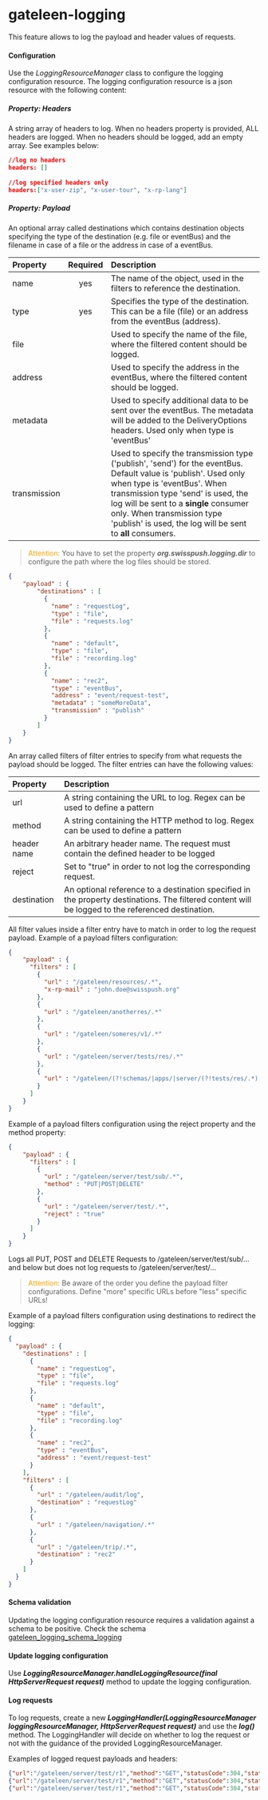 # gateleen-logging

This feature allows to log the payload and header values of requests.

#### Configuration
Use the *LoggingResourceManager* class to configure the logging configuration resource. The logging configuration resource is a json resource with the following content:

##### Property: Headers
A string array of headers to log. When no headers property is provided, ALL headers are logged. When no headers should be logged, add an empty array. See examples below:

```json
//log no headers
headers: []
  
//log specified headers only
headers:["x-user-zip", "x-user-tour", "x-rp-lang"]
```

##### Property: Payload
An optional array called destinations which contains destination objects specifying the type of the destination (e.g. file or eventBus) and the filename in case of a file or the address in case of a eventBus. 

| Property    | Required | Description                              | 
|:----------- | :------: | :--------------------------------------- | 
| name        | yes | The name of the object, used in the filters to reference the destination. |
| type        | yes | Specifies the type of the destination. This can be a file (file) or an address from the eventBus (address). |
| file        | | Used to specify the name of the file, where the filtered content should be logged. |
| address     | | Used to specify the address in the eventBus, where the filtered content should be logged. |
| metadata    | | Used to specify additional data to be sent over the eventBus. The metadata will be added to the DeliveryOptions headers. Used only when type is 'eventBus' |
| transmission | | Used to specify the transmission type ('publish', 'send') for the eventBus. Default value is 'publish'. Used only when type is 'eventBus'. When transmission type 'send' is used, the log will be sent to a **single** consumer only. When transmission type 'publish' is used, the log will be sent to **all** consumers. |

> <font color="orange">Attention: </font> You have to set the property **_org.swisspush.logging.dir_** to configure the path where the log files should be stored.

```json
{
    "payload" : {
        "destinations" : [
          {
            "name" : "requestLog",
            "type" : "file",
            "file" : "requests.log"
          },
          {
            "name" : "default",
            "type" : "file",
            "file" : "recording.log"
          },
          {
            "name" : "rec2",
            "type" : "eventBus",
            "address" : "event/request-test",
            "metadata" : "someMoreData",
            "transmission" : "publish"
          }
        ]
    }
}
```


An array called filters of filter entries to specify from what requests the payload should be logged. The filter entries can have the following values:

| Property    | Description                              | 
|:----------- | :--------------------------------------- | 
| url         | A string containing the URL to log. Regex can be used to define a pattern |
| method      | A string containing the HTTP method to log. Regex can be used to define a pattern |
| header name | An arbitrary header name. The request must contain the defined header to be logged |
| reject      | Set to "true" in order to not log the corresponding request. |
| destination | An optional reference to a destination specified in the property destinations. The filtered content will be logged to the referenced destination. |

All filter values inside a filter entry have to match in order to log the request payload. Example of a payload filters configuration:

```json
{
    "payload" : {
      "filters" : [
        {
          "url" : "/gateleen/resources/.*",
          "x-rp-mail" : "john.doe@swisspush.org"
        },
        {
          "url" : "/gateleen/anotherres/.*"
        },
        {
          "url" : "/gateleen/someres/v1/.*"
        },
        {
          "url" : "/gateleen/server/tests/res/.*"
        },
        {
          "url" : "/gateleen/(?!schemas/|apps/|server/(?!tests/res/.*)|img/).+"
        }
      ]
    }
}
```

Example of a payload filters configuration using the reject property and the method property:

```json
{
    "payload" : {
      "filters" : [
        {
          "url" : "/gateleen/server/test/sub/.*",
          "method" : "PUT|POST|DELETE"
        },
        {
          "url" : "/gateleen/server/test/.*",
          "reject" : "true"
        }
      ]
    }
}
```

Logs all PUT, POST and DELETE Requests to /gateleen/server/test/sub/... and below but does not log requests to /gateleen/server/test/...

> <font color="orange">Attention: </font> Be aware of the order you define the payload filter configurations. Define "more" specific URLs before "less" specific URLs!

Example of a payload filters configuration using destinations to redirect the logging: 
```json
{
  "payload" : {
    "destinations" : [
      {
        "name" : "requestLog",
        "type" : "file",
        "file" : "requests.log"
      },
      {
        "name" : "default",
        "type" : "file",
        "file" : "recording.log"
      },
      {
        "name" : "rec2",
        "type" : "eventBus",
        "address" : "event/request-test"
      }
    ],
    "filters" : [
      {
        "url" : "/gateleen/audit/log",
        "destination" : "requestLog"
      },
      {
        "url" : "/gateleen/navigation/.*"
      },
      {
        "url" : "/gateleen/trip/.*",
        "destination" : "rec2"
      }
    ]
  }
}
```

#### Schema validation
Updating the logging configuration resource requires a validation against a schema to be positive. Check the schema [gateleen_logging_schema_logging](src/main/resources/gateleen_logging_schema_logging)

#### Update logging configuration
Use **_LoggingResourceManager.handleLoggingResource(final HttpServerRequest request)_** method to update the logging configuration.

#### Log requests
To log requests, create a new **_LoggingHandler(LoggingResourceManager loggingResourceManager, HttpServerRequest request)_** and use the **_log()_** method. The LoggingHandler will decide on whether to log the request or not with the guidance of the provided LoggingResourceManager.

Examples of logged request payloads and headers:

```json
{"url":"/gateleen/server/test/r1","method":"GET","statusCode":304,"statusMessage":"Not Modified","request":{"headers":{"x-server-timestamp":"2015-01-21T15:12:21.392+01:00"}},"response":{"headers":{}}}
{"url":"/gateleen/server/test/r1","method":"GET","statusCode":304,"statusMessage":"Not Modified","request":{"headers":{"if-none-match":"adafffea-cc94-4cf0-b138-9420f9c4fa27"}},"response":{"headers":{}}}
{"url":"/gateleen/server/test/r1","method":"GET","statusCode":304,"statusMessage":"Not Modified","request":{"headers":{"connection":"keep-alive","cache-control":"max-age=0","accept":"text/html,application/xhtml+xml,application/xml;q=0.9,image/webp,*/*;q=0.8","user-agent":"Mozilla/5.0 (Windows NT 6.1; WOW64) AppleWebKit/537.36 (KHTML, like Gecko) Chrome/39.0.2171.99 Safari/537.36","accept-encoding":"gzip, deflate, sdch","accept-language":"de-DE,de;q=0.8,en-US;q=0.6,en;q=0.4,fr;q=0.2,it;q=0.2","cookie":"JSESSIONID=ljv80nz7bmfz1wynkwpf5lte5","if-none-match":"adafffea-cc94-4cf0-b138-9420f9c4fa27","x-rp-unique_id":"5edb1d7c7ee93b3dd65779d39171c02c","x-server-timestamp":"2015-01-21T13:49:47.172+01:00","x-rp-unique_id":"5edb1d7c7ee93b3dd65779d39171c02c","host":"localhost:8989","transfer-encoding":"chunked"}},"response":{"headers":{"etag":"adafffea-cc94-4cf0-b138-9420f9c4fa27","content-length":"0"}}}
```
